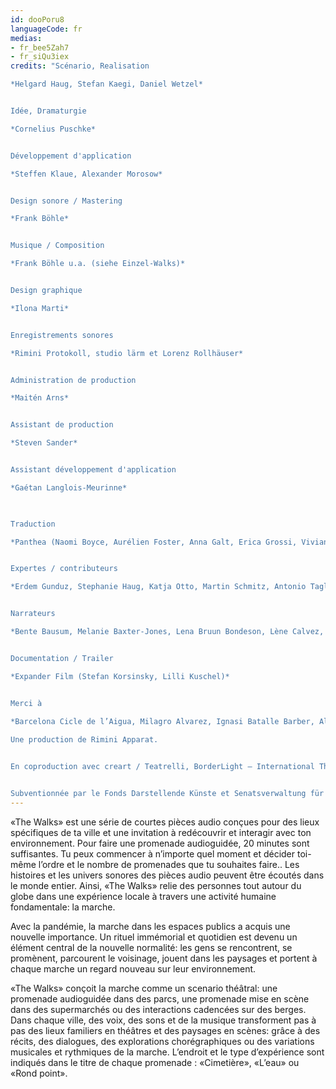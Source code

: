 ```yaml
---
id: dooPoru8
languageCode: fr
medias:
- fr_bee5Zah7
- fr_siQu3iex
credits: "Scénario, Realisation

*Helgard Haug, Stefan Kaegi, Daniel Wetzel*


Idée, Dramaturgie

*Cornelius Puschke*


Développement d'application

*Steffen Klaue, Alexander Morosow*


Design sonore / Mastering

*Frank Böhle*


Musique / Composition

*Frank Böhle u.a. (siehe Einzel-Walks)*


Design graphique

*Ilona Marti*


Enregistrements sonores

*Rimini Protokoll, studio lärm et Lorenz Rollhäuser*


Administration de production

*Maitén Arns* 


Assistant de production

*Steven Sander*


Assistant développement d'application

*Gaétan Langlois-Meurinne*


 
Traduction

*Panthea (Naomi Boyce, Aurélien Foster, Anna Galt, Erica Grossi, Vivian Ia, Adrien Leroux, Lianna Mark, Samuel Petit, Yanik Riedo, Lorenzo de Sabbata)*


Expertes / contributeurs

*Erdem Gunduz, Stephanie Haug, Katja Otto, Martin Schmitz, Antonio Tagliarini*


Narrateurs

*Bente Bausum, Melanie Baxter-Jones, Lena Bruun Bondeson, Lène Calvez, Maïmouna Coulibaly, Louisa Devins, Margot Gödros, Melissa Holroyd, Christiane Hommelsheim, Stéphane Hugel, Timur Isik, Mmakgosi Kgabi, Lara Körte, Koffi Kra, Alexandra Lauck, Max Lechat, Joshua Lerner, Steve Mekoudja, Lara-Sophie Milagro, Kamran Sorusch, Antonio Tagliarini, Lucie Zelger*


Documentation / Trailer

*Expander Film (Stefan Korsinsky, Lilli Kuschel)*


Merci à

*Barcelona Cicle de l’Aigua, Milagro Alvarez, Ignasi Batalle Barber, Aljoscha Begrich, Andreas Fischbach, Jannis Grimm (Institute for the Study of Protest and Social Movements), Ant Hampton, Lilli Kuschel, Jan Meuel, Barbara Morgenstern, Ricardo Sarmiento, Hilla Steiner, Enric Tello, Valentin Wetzel, SA, Gustavo Ramon Wilhelmi*
 
Une production de Rimini Apparat.


En coproduction avec creart / Teatrelli, BorderLight – International Theatre + Fringe Festival Cleveland, Forum Européen Alpbach, Fondazione Armonie d’Arte, HAU – Hebbel am Ufer, Hellerau – Centre européen des arts, Festival international d'été Kampnagel, Zona K, Festival PERSPECTIVES.


Subventionnée par le Fonds Darstellende Künste et Senatsverwaltung für Kultur und Europa"
---
```

«The Walks» est une série de courtes pièces audio conçues pour des lieux spécifiques de ta ville et une invitation à redécouvrir et interagir avec ton environnement.
Pour faire une promenade audioguidée, 20 minutes sont suffisantes. Tu peux commencer à n’importe quel moment et décider toi-même l’ordre et le nombre de promenades que tu souhaites faire..
Les histoires et les univers sonores des pièces audio peuvent être écoutés dans le monde entier. Ainsi, «The Walks» relie des personnes tout autour du globe dans une expérience locale à travers une activité humaine fondamentale: la marche.

Avec la pandémie, la marche dans les espaces publics a acquis une nouvelle importance. Un rituel immémorial et quotidien est devenu un élément central de la nouvelle normalité: les gens se rencontrent, se promènent, parcourent le voisinage, jouent dans les paysages et portent à chaque marche un regard nouveau sur leur environnement.

«The Walks» conçoit la marche comme un scenario théâtral: une promenade audioguidée dans des parcs, une promenade mise en scène dans des supermarchés ou des interactions cadencées sur des berges. Dans chaque ville, des voix, des sons et de la musique transforment pas à pas des lieux familiers en théâtres et des paysages en scènes: grâce à des récits, des dialogues, des explorations chorégraphiques ou des variations musicales et rythmiques de la marche. L’endroit et le type d’expérience sont indiqués dans le titre de chaque promenade  : «Cimetière», «L’eau» ou «Rond point».

